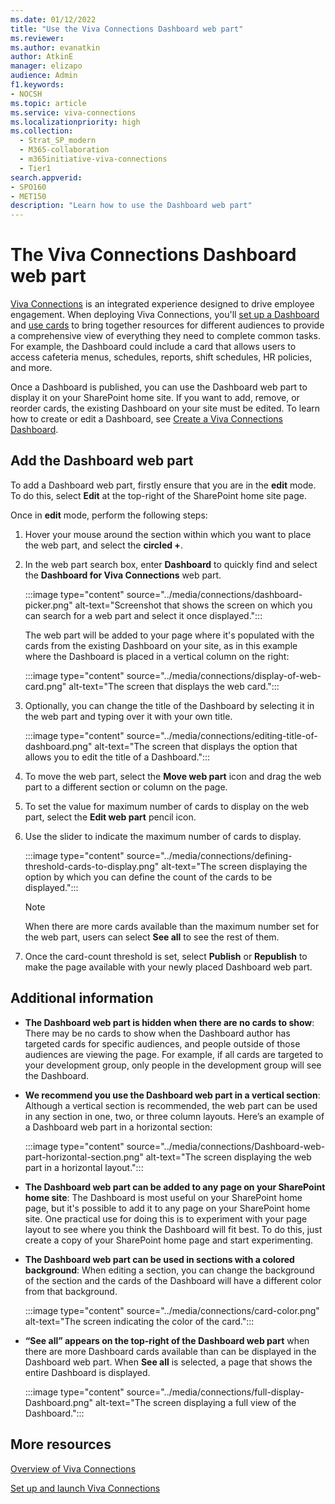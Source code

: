 ```yaml
---
ms.date: 01/12/2022
title: "Use the Viva Connections Dashboard web part"
ms.reviewer: 
ms.author: evanatkin
author: AtkinE
manager: elizapo
audience: Admin
f1.keywords:
- NOCSH
ms.topic: article
ms.service: viva-connections
ms.localizationpriority: high
ms.collection:
  - Strat_SP_modern
  - M365-collaboration
  - m365initiative-viva-connections
  - Tier1
search.appverid:
- SPO160
- MET150
description: "Learn how to use the Dashboard web part"
---
```


# The Viva Connections Dashboard web part

[Viva Connections](https://www.microsoft.com/microsoft-viva/connections) is an integrated experience designed to drive employee engagement. When deploying Viva Connections, you'll [set up a Dashboard](create-dashboard.md) and [use cards](viva-connections-overview.md) to bring together resources for different audiences to provide a comprehensive view of everything they need to complete common tasks. For example, the Dashboard could include a card that allows users to access cafeteria menus, schedules, reports, shift schedules, HR policies, and more.

Once a Dashboard is published, you can use the Dashboard web part to display it on your SharePoint home site. If you want to add, remove, or reorder cards, the existing Dashboard on your site must be edited. To learn how to create or edit a Dashboard, see [Create a Viva Connections Dashboard](create-dashboard.md).

## Add the Dashboard web part

To add a Dashboard web part, firstly ensure that you are in the **edit** mode. To do this, select **Edit** at the top-right of the SharePoint home site page.

Once in **edit** mode, perform the following steps:

1. Hover your mouse around the section within which you want to place the web part, and select the **circled +**.

2. In the web part search box, enter **Dashboard** to quickly find and select the **Dashboard for Viva Connections** web part.

   :::image type="content" source="../media/connections/dashboard-picker.png" alt-text="Screenshot that shows the screen on which you can search for a web part and select it once displayed.":::

   The web part will be added to your page where it's populated with the cards from the existing Dashboard on your site, as in this example where the Dashboard is placed in a vertical column on the right:

   :::image type="content" source="../media/connections/display-of-web-card.png" alt-text="The screen that displays the web card.":::

3. Optionally, you can change the title of the Dashboard by selecting it in the web part and typing over it with your own title.

   :::image type="content" source="../media/connections/editing-title-of-dashboard.png" alt-text="The screen that displays the option that allows you to edit the title of a Dashboard.":::

4. To move the web part, select the **Move web part** icon and drag the web part to a different section or column on the page.

5. To set the value for maximum number of cards to display on the web part, select the **Edit web part** pencil icon.

6. Use the slider to indicate the maximum number of cards to display.

   :::image type="content" source="../media/connections/defining-threshold-cards-to-display.png" alt-text="The screen displaying the option by which you can define the count of the cards to be displayed.":::

   > [!NOTE]
   > When there are more cards available than the maximum number set for the web part, users can select **See all** to see the rest of them.

7. Once the card-count threshold is set, select **Publish** or **Republish** to make the page available with your newly placed Dashboard web part.

## Additional information

- **The Dashboard web part is hidden when there are no cards to show**: There may be no cards to show when the Dashboard author has targeted cards for specific audiences, and people outside of those audiences are viewing the page. For example, if all cards are targeted to your development group, only people in the development group will see the Dashboard.

- **We recommend you use the Dashboard web part in a vertical section**: Although a vertical section is recommended, the web part can be used in any section in one, two, or three column layouts. Here’s an example of a Dashboard web part in a horizontal section:

   :::image type="content" source="../media/connections/Dashboard-web-part-horizontal-section.png" alt-text="The screen displaying the web part in a horizontal layout.":::

- **The Dashboard web part can be added to any page on your SharePoint home site**: The Dashboard is most useful on your SharePoint home page, but it's possible to add it to any page on your SharePoint home site. One practical use for doing this is to experiment with your page layout to see where you think the Dashboard will fit best. To do this, just create a copy of your SharePoint home page and start experimenting.
- **The Dashboard web part can be used in sections with a colored background**: When editing a section, you can change the background of the section and the cards of the Dashboard will have a different color from that background.

   :::image type="content" source="../media/connections/card-color.png" alt-text="The screen indicating the color of the card.":::

- **“See all” appears on the top-right of the Dashboard web part** when there are more Dashboard cards available than can be displayed in the Dashboard web part. When **See all** is selected, a page that shows the entire Dashboard is displayed.

   :::image type="content" source="../media/connections/full-display-Dashboard.png" alt-text="The screen displaying a full view of the Dashboard.":::

## More resources

[Overview of Viva Connections](viva-connections-overview.md)
<br>

[Set up and launch Viva Connections](set-up-admin-center.md)
